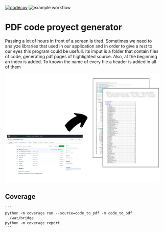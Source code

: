 [![codecov](https://codecov.io/gh/isidroas/code_to_pdf/branch/main/graph/badge.svg)](https://codecov.io/gh/isidroas/code_to_pdf)
![example workflow](https://github.com/isidroas/code_to_pdf/actions/workflows/github-actions-test.yaml/badge.svg)


# PDF code proyect generator

Passing a lot of hours in front of a screen is tired. Sometimes we need to analyze libraries that used in our application and in order to give a rest to our eyes this program could be usefull. Its imput is a folder that contain files of code, generating pdf pages of highlighted source. Also, at the beginning an index is added. To known the name of every file a header is added in all of them   

![Image conversion](./docs/conversion.svg)

## Coverage
    ```
    python -m coverage run --source=code_to_pdf -m code_to_pdf ../wat/bridge
    python -m coverage report
    ```

